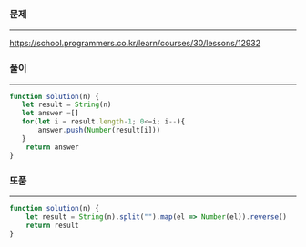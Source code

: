 ### 문제
-----
https://school.programmers.co.kr/learn/courses/30/lessons/12932



### 풀이
----
```jsx
function solution(n) {
   let result = String(n)
   let answer =[]
   for(let i = result.length-1; 0<=i; i--){
       answer.push(Number(result[i]))
   }
    return answer
}
```
### 또품
---   
```jsx
function solution(n) {
    let result = String(n).split("").map(el => Number(el)).reverse()
    return result
}
```
